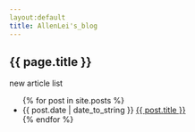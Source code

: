 ```yaml
---
layout:default
title: AllenLei's_blog
---
```


<h2>{{ page.title }}</h2>
<p>new article list </p>
<ul>
  {% for post in site.posts %}
    <li>
      {{ post.date | date_to_string }} <a href="{{ site.baseurl }}{{ post.url }}">{{ post.title }}</a>
    </li>
  {% endfor %}
</ul>

